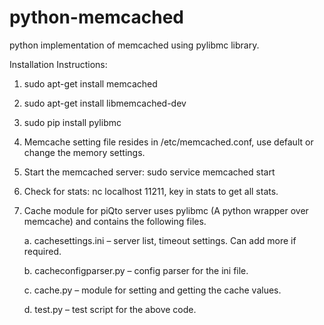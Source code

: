python-memcached
================

python implementation of memcached using pylibmc library.

Installation Instructions:
1. sudo apt-get install memcached

2. sudo apt-get install libmemcached-dev

3. sudo pip install pylibmc

4. Memcache setting file resides in /etc/memcached.conf, use default or change the memory settings. 

5. Start the memcached server: sudo service memcached start

6. Check for stats: nc localhost 11211, key in stats to get all stats.

7. Cache module for piQto server uses pylibmc (A python wrapper over memcache) and contains the following files.

	a. cachesettings.ini – server list, timeout settings. Can add more if required.
	
	b. cacheconfigparser.py – config parser for the ini file.
	
	c. cache.py – module for setting and getting the cache values. 
	
	d. test.py – test script for the above code.

